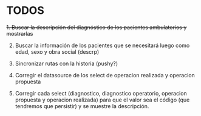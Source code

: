# TODOS

~~1. Buscar la descripción del diagnóstico de los pacientes ambulatorios y mostrarlas~~

2. Buscar la información de los pacientes que se necesitará luego como edad, sexo y obra social (descrp)

3. Sincronizar rutas con la historia (pushy?)

4. Corregir el datasource de los select de operacion realizada y operacion propuesta

5. Corregir cada select (diagnostico, diagnostico operatorio, operacion propuesta y operacion realizada) para que el valor sea el código (que tendremos que persistir) y se muestre la descripción.